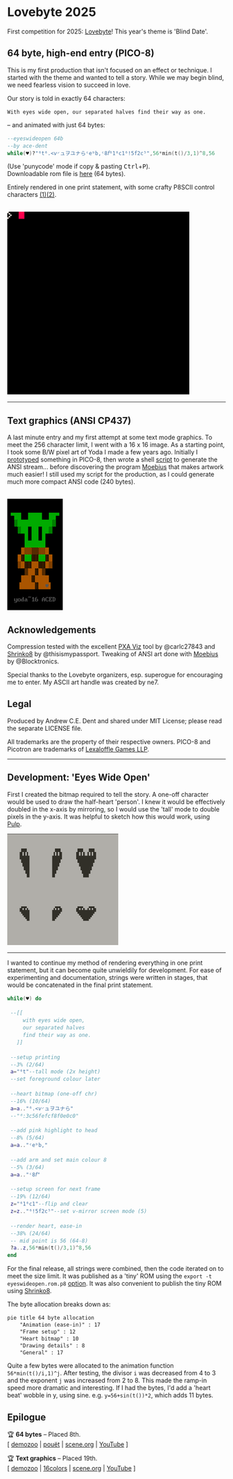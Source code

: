 # Lovebyte 2025

First competition for 2025: [Lovebyte](https://lovebyte.party)! This year's theme is 'Blind Date'.

## 64 byte, high-end entry (PICO-8)

This is my first production that isn't focused on an effect or technique. I started with the theme and wanted to tell a story. While we may begin blind, we need fearless vision to succeed in love.

Our story is told in exactly 64 characters: 
```text
With eyes wide open, our separated halves find their way as one.
```

– and animated with just 64 bytes:

```lua
--eyeswideopen 64b
--by ace-dent
while(♥)?"⁶t⁶.<𝘷◜ュヲユナらᶜeᵇb,ᶜ8𝘧⁶1⁶c1⁶!5f2c⁵",56*min(t()/3,1)^8,56
```

(Use 'punycode' mode if copy & pasting <kbd>Ctrl</kbd>+<kbd>P</kbd>).  
Downloadable rom file is [here](eyeswideopen.p8.rom) (64 bytes).

Entirely rendered in one print statement, with some crafty P8SCII control characters [(1)](https://pico-8.fandom.com/wiki/P8SCII_Control_Codes)[(2)](https://pico-8.fandom.com/wiki/P8SCII).

<br>
<img width="420" height="420" src="assets/eyeswideopen.gif" alt="Animated screenshot">


---

## Text graphics (ANSI CP437)

A last minute entry and my first attempt at some text mode graphics. To meet the 256 character limit, I went with a 16 x 16 image. As a starting point, I took some B/W pixel art of Yoda I made a few years ago. Initially I [prototyped](yoda~16/src/proto-yoda.p8) something in PICO-8, then wrote a shell [script](yoda~16/src/yoda.sh) to generate the ANSI stream... before discovering the program [Moebius](https://blocktronics.github.io/moebius/) that makes artwork much easier! I still used my script for the production, as I could generate much more compact ANSI code (240 bytes). 

<br>
<img width="128" height="256" src="yoda~16/yoda~16.png" alt="ANSI artwork of Yoda">


## Acknowledgements

Compression tested with the excellent [PXA Viz](https://carlc27843.itch.io/pico-8-source-compression-visualizer) tool by @carlc27843 and [Shrinko8](https://thisismypassport.github.io/shrinko8/) by @thisismypassport. Tweaking of ANSI art done with [Moebius](https://blocktronics.github.io/moebius/) by @Blocktronics.

Special thanks to the Lovebyte organizers, esp. superogue for encouraging me to enter. My ASCII art handle was created by ne7.


## Legal

Produced by Andrew C.E. Dent and shared under MIT License; please read the separate LICENSE file.

All trademarks are the property of their respective owners. PICO-8 and Picotron are trademarks of [Lexaloffle Games LLP](https://www.lexaloffle.com/).


---


## Development: 'Eyes Wide Open'

First I created the bitmap required to tell the story. A one-off character would be used to draw the half-heart 'person'. I knew it would be effectively doubled in the x-axis by mirroring, so I would use the 'tall' mode to double pixels in the y-axis. It was helpful to sketch how this would work, using [Pulp](https://play.date/pulp/about/).

<img width="256" height="256" src="assets/pulp-sketch.png" alt="">

---

I wanted to continue my method of rendering everything in one print statement, but it can become quite unwieldily for development. For ease of experimenting and documentation, strings were written in stages, that would be concatenated in the final print statement.

```lua
while(♥) do

 --[[
     with eyes wide open, 
     our separated halves 
     find their way as one.
   ]]

 --setup printing
 --3% (2/64)
 a="⁶t"--tall mode (2x height)
 --set foreground colour later
	
 --heart bitmap (one-off chr)
 --16% (10/64)
 a=a.."⁶.<𝘷◜ュヲユナら"
 --"⁶:3c56fefcf8f0e0c0"

 --add pink highlight to head
 --8% (5/64)
 a=a.."ᶜeᵇb,"
 
 --add arm and set main colour 8
 --5% (3/64)
 a=a.."ᶜ8𝘧"
 
 --setup screen for next frame
 --19% (12/64)
 z="⁶1⁶c1"--flip and clear
 z=z.."⁶!5f2c⁵"--set v-mirror screen mode (5)
 
 --render heart, ease-in
 --38% (24/64)
 -- mid point is 56 (64-8)
 ?a..z,56*min(t()/3,1)^8,56
end
```

For the final release, all strings were combined, then the code iterated on to meet the size limit. It was published as a 'tiny' ROM using the `export -t eyeswideopen.rom.p8` [option](http://www.sizecoding.org/wiki/PICO-8#Tiny_ROM_Export). It was also convenient to publish the tiny ROM using [Shrinko8](https://thisismypassport.github.io/shrinko8/).

The byte allocation breaks down as:

```mermaid
pie title 64 byte allocation
    "Animation (ease-in)" : 17
    "Frame setup" : 12
    "Heart bitmap" : 10
    "Drawing details" : 8
    "General" : 17
```

Quite a few bytes were allocated to the animation function `56*min(t()/i,1)^j`. After testing, the divisor `i` was decreased from 4 to 3 and the exponent  `j` was increased from 2 to 8. This made the ramp-in speed more dramatic and interesting. If I had the bytes, I'd add a 'heart beat' wobble in y, using sine. e.g. `y=56+sin(t())*2`, which adds 11 bytes.

## Epilogue

🏆 **64 bytes**  – Placed 8th.   
[ [demozoo](https://demozoo.org/productions/367709/) | [pouët](https://www.pouet.net/prod.php?which=103624) | [scene.org](https://files.scene.org/view/parties/2025/lovebyte25/64_byte_intro_highend/ace-dent_eyeswideopen.zip) | [YouTube](https://www.youtube.com/watch?v=WKLNvz5Qkmo&t=304s) ]

🏆 **Text graphics** – Placed 19th.  
[ [demozoo](https://demozoo.org/graphics/367653/) | [16colors](https://16colo.rs/pack/yoda16/yoda~16.ans) | [scene.org](https://files.scene.org/view/parties/2025/lovebyte25/text_graphics/yoda-16.zip) | [YouTube](https://www.youtube.com/watch?v=hhKP6OrPMSw&t=412s) ]

